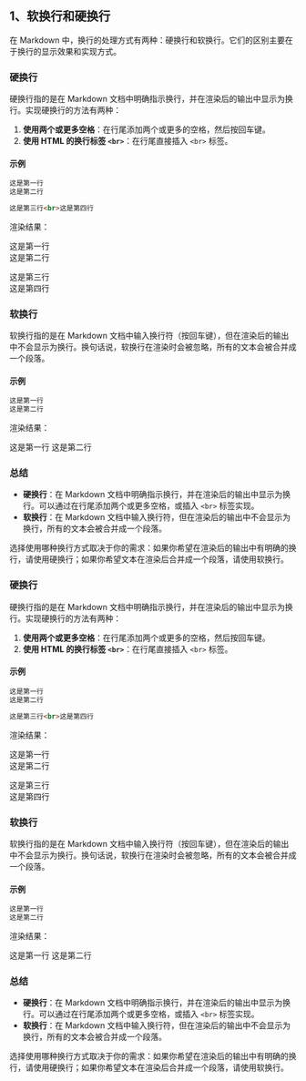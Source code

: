 ## 1、软换行和硬换行

在 Markdown 中，换行的处理方式有两种：硬换行和软换行。它们的区别主要在于换行的显示效果和实现方式。

### 硬换行

硬换行指的是在 Markdown 文档中明确指示换行，并在渲染后的输出中显示为换行。实现硬换行的方法有两种：

1. **使用两个或更多空格**：在行尾添加两个或更多的空格，然后按回车键。
2. **使用 HTML 的换行标签 `<br>`**：在行尾直接插入 `<br>` 标签。

#### 示例

```markdown
这是第一行  
这是第二行

这是第三行<br>这是第四行
```

渲染结果：

这是第一行  
这是第二行

这是第三行<br>这是第四行

### 软换行

软换行指的是在 Markdown 文档中输入换行符（按回车键），但在渲染后的输出中不会显示为换行。换句话说，软换行在渲染时会被忽略，所有的文本会被合并成一个段落。

#### 示例

```markdown
这是第一行
这是第二行
```

渲染结果：

这是第一行 这是第二行

### 总结

- **硬换行**：在 Markdown 文档中明确指示换行，并在渲染后的输出中显示为换行。可以通过在行尾添加两个或更多空格，或插入 `<br>` 标签实现。
- **软换行**：在 Markdown 文档中输入换行符，但在渲染后的输出中不会显示为换行，所有的文本会被合并成一个段落。

选择使用哪种换行方式取决于你的需求：如果你希望在渲染后的输出中有明确的换行，请使用硬换行；如果你希望文本在渲染后合并成一个段落，请使用软换行。

### 硬换行

硬换行指的是在 Markdown 文档中明确指示换行，并在渲染后的输出中显示为换行。实现硬换行的方法有两种：

1. **使用两个或更多空格**：在行尾添加两个或更多的空格，然后按回车键。
2. **使用 HTML 的换行标签 `<br>`**：在行尾直接插入 `<br>` 标签。

#### 示例

```markdown
这是第一行  
这是第二行

这是第三行<br>这是第四行
```

渲染结果：

这是第一行  
这是第二行

这是第三行<br>这是第四行

### 软换行

软换行指的是在 Markdown 文档中输入换行符（按回车键），但在渲染后的输出中不会显示为换行。换句话说，软换行在渲染时会被忽略，所有的文本会被合并成一个段落。

#### 示例

```markdown
这是第一行
这是第二行
```

渲染结果：

这是第一行 这是第二行

### 总结

- **硬换行**：在 Markdown 文档中明确指示换行，并在渲染后的输出中显示为换行。可以通过在行尾添加两个或更多空格，或插入 `<br>` 标签实现。
- **软换行**：在 Markdown 文档中输入换行符，但在渲染后的输出中不会显示为换行，所有的文本会被合并成一个段落。

选择使用哪种换行方式取决于你的需求：如果你希望在渲染后的输出中有明确的换行，请使用硬换行；如果你希望文本在渲染后合并成一个段落，请使用软换行。

